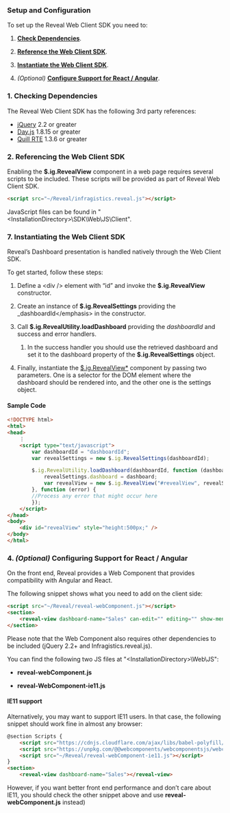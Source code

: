 ### Setup and Configuration

To set up the Reveal Web Client SDK you need to:

1.  [**Check Dependencies**](#check-dependencies).

2.  [**Reference the Web Client SDK**](#reference-web-client-sdk).

3.  [**Instantiate the Web Client SDK**](#markdown-header-instantiating-the-web-client-sdk).

4.  *(Optional)* [**Configure Support for React /
    Angular**](#web-component-support).

### 1\. Checking Dependencies

The Reveal Web Client SDK has the following 3rd party references:

  - [jQuery](https://jquery.com) 2.2 or greater
  - [Day.js](https://day.js.org) 1.8.15 or greater
  - [Quill RTE](https://quilljs.com/) 1.3.6 or greater


### 2\. Referencing the Web Client SDK

Enabling the __$.ig.RevealView__ component in a web page requires several scripts to be included. These scripts will be provided as part of Reveal Web Client SDK.

``` html
<script src="~/Reveal/infragistics.reveal.js"></script>
```

JavaScript files can be found in
"\<InstallationDirectory\>\\SDK\\Web\\JS\\Client".

### 7. Instantiating the Web Client SDK

Reveal’s Dashboard presentation is handled natively through the Web Client SDK.

To get started, follow these steps:

1.  Define a \<div /\> element with “id” and invoke the
    __$.ig.RevealView__
    constructor.

2.  Create an instance of
    __$.ig.RevealSettings__
    providing the \_dashboardId\</emphasis\> in the constructor.

3.  Call
    __$.ig.RevealUtility.loadDashboard__
    providing the *dashboardId* and success and error handlers.

    1.  In the success handler you should use the retrieved dashboard
        and set it to the dashboard property of the
        __$.ig.RevealSettings__
        object.

4.  Finally, instantiate the
    [$.ig.RevealView\*](api-reference-client-web.html#_revealview) component
    by passing two parameters. One is a selector for the DOM element
    where the dashboard should be rendered into, and the other one is
    the settings object.

#### Sample Code

``` html
<!DOCTYPE html>
<html>
<head>
    ⋮
    <script type="text/javascript">
        var dashboardId = "dashboardId";
        var revealSettings = new $.ig.RevealSettings(dashboardId);

        $.ig.RevealUtility.loadDashboard(dashboardId, function (dashboard) {
            revealSettings.dashboard = dashboard;
            var revealView = new $.ig.RevealView("#revealView", revealSettings);
        }, function (error) {
        //Process any error that might occur here
        });
    </script>
</head>
<body>
    <div id="revealView" style="height:500px;" />
</body>
</html>
```

### 4\. *(Optional)* Configuring Support for React / Angular

On the front end, Reveal provides a Web Component that provides
compatibility with Angular and React.

The following snippet shows what you need to add on the client side:

``` html
<script src="~/Reveal/reveal-webComponent.js"></script>
<section>
    <reveal-view dashboard-name="Sales" can-edit="" editing="" show-menu="" can-add-visualization=""</reveal-view>
</section>
```

Please note that the Web Component also requires other dependencies to
be included (jQuery 2.2+ and Infragistics.reveal.js).

You can find the following two JS files at
"\<InstallationDirectory\>\\Web\\JS":

  - **reveal-webComponent.js**

  - **reveal-WebComponent-ie11.js**

#### IE11 support

Alternatively, you may want to support IE11 users. In that case, the
following snippet should work fine in almost any browser:

``` html
@section Scripts {
    <script src="https://cdnjs.cloudflare.com/ajax/libs/babel-polyfill/7.4.4/polyfill.min.js"></script>
    <script src="https://unpkg.com/@@webcomponents/webcomponentsjs/webcomponents-loader.js"></script>
    <script src="~/Reveal/reveal-webComponent-ie11.js"></script>
}
<section>
    <reveal-view dashboard-name="Sales"></reveal-view>
```

However, if you want better front end performance and don’t care about
IE11, you should check the other snippet above and use
**reveal-webComponent.js** instead)
